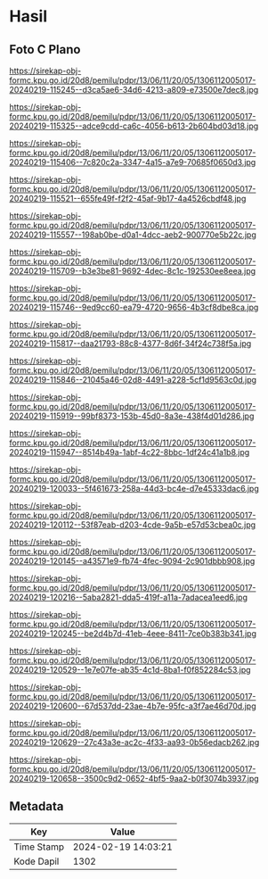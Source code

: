 # Hasil

## Foto C Plano

https://sirekap-obj-formc.kpu.go.id/20d8/pemilu/pdpr/13/06/11/20/05/1306112005017-20240219-115245--d3ca5ae6-34d6-4213-a809-e73500e7dec8.jpg

https://sirekap-obj-formc.kpu.go.id/20d8/pemilu/pdpr/13/06/11/20/05/1306112005017-20240219-115325--adce9cdd-ca6c-4056-b613-2b604bd03d18.jpg

https://sirekap-obj-formc.kpu.go.id/20d8/pemilu/pdpr/13/06/11/20/05/1306112005017-20240219-115406--7c820c2a-3347-4a15-a7e9-70685f0650d3.jpg

https://sirekap-obj-formc.kpu.go.id/20d8/pemilu/pdpr/13/06/11/20/05/1306112005017-20240219-115521--655fe49f-f2f2-45af-9b17-4a4526cbdf48.jpg

https://sirekap-obj-formc.kpu.go.id/20d8/pemilu/pdpr/13/06/11/20/05/1306112005017-20240219-115557--198ab0be-d0a1-4dcc-aeb2-900770e5b22c.jpg

https://sirekap-obj-formc.kpu.go.id/20d8/pemilu/pdpr/13/06/11/20/05/1306112005017-20240219-115709--b3e3be81-9692-4dec-8c1c-192530ee8eea.jpg

https://sirekap-obj-formc.kpu.go.id/20d8/pemilu/pdpr/13/06/11/20/05/1306112005017-20240219-115746--9ed9cc60-ea79-4720-9656-4b3cf8dbe8ca.jpg

https://sirekap-obj-formc.kpu.go.id/20d8/pemilu/pdpr/13/06/11/20/05/1306112005017-20240219-115817--daa21793-88c8-4377-8d6f-34f24c738f5a.jpg

https://sirekap-obj-formc.kpu.go.id/20d8/pemilu/pdpr/13/06/11/20/05/1306112005017-20240219-115846--21045a46-02d8-4491-a228-5cf1d9563c0d.jpg

https://sirekap-obj-formc.kpu.go.id/20d8/pemilu/pdpr/13/06/11/20/05/1306112005017-20240219-115919--99bf8373-153b-45d0-8a3e-438f4d01d286.jpg

https://sirekap-obj-formc.kpu.go.id/20d8/pemilu/pdpr/13/06/11/20/05/1306112005017-20240219-115947--8514b49a-1abf-4c22-8bbc-1df24c41a1b8.jpg

https://sirekap-obj-formc.kpu.go.id/20d8/pemilu/pdpr/13/06/11/20/05/1306112005017-20240219-120033--5f461673-258a-44d3-bc4e-d7e45333dac6.jpg

https://sirekap-obj-formc.kpu.go.id/20d8/pemilu/pdpr/13/06/11/20/05/1306112005017-20240219-120112--53f87eab-d203-4cde-9a5b-e57d53cbea0c.jpg

https://sirekap-obj-formc.kpu.go.id/20d8/pemilu/pdpr/13/06/11/20/05/1306112005017-20240219-120145--a43571e9-fb74-4fec-9094-2c901dbbb908.jpg

https://sirekap-obj-formc.kpu.go.id/20d8/pemilu/pdpr/13/06/11/20/05/1306112005017-20240219-120216--5aba2821-dda5-419f-a11a-7adacea1eed6.jpg

https://sirekap-obj-formc.kpu.go.id/20d8/pemilu/pdpr/13/06/11/20/05/1306112005017-20240219-120245--be2d4b7d-41eb-4eee-8411-7ce0b383b341.jpg

https://sirekap-obj-formc.kpu.go.id/20d8/pemilu/pdpr/13/06/11/20/05/1306112005017-20240219-120529--1e7e07fe-ab35-4c1d-8ba1-f0f852284c53.jpg

https://sirekap-obj-formc.kpu.go.id/20d8/pemilu/pdpr/13/06/11/20/05/1306112005017-20240219-120600--67d537dd-23ae-4b7e-95fc-a3f7ae46d70d.jpg

https://sirekap-obj-formc.kpu.go.id/20d8/pemilu/pdpr/13/06/11/20/05/1306112005017-20240219-120629--27c43a3e-ac2c-4f33-aa93-0b56edacb262.jpg

https://sirekap-obj-formc.kpu.go.id/20d8/pemilu/pdpr/13/06/11/20/05/1306112005017-20240219-120658--3500c9d2-0652-4bf5-9aa2-b0f3074b3937.jpg


## Metadata

| Key        | Value               |
| ---------- | ------------------- |
| Time Stamp | 2024-02-19 14:03:21 |
| Kode Dapil | 1302                |



